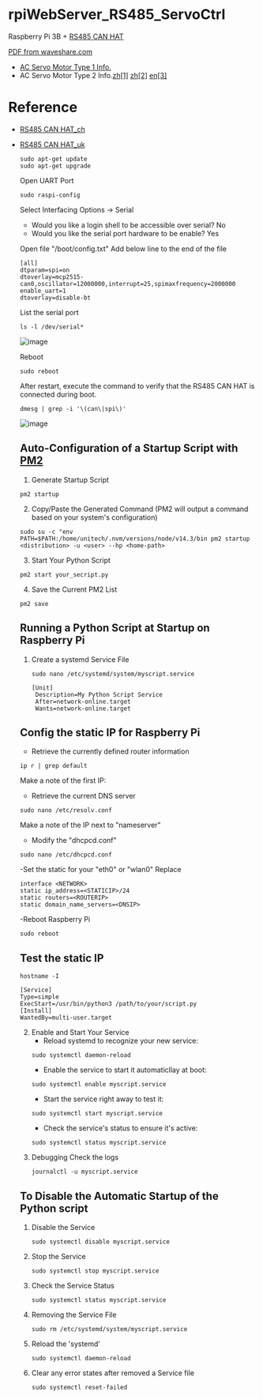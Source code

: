 # rpiWebServer_RS485_ServoCtrl

Raspberry Pi 3B + [RS485 CAN HAT](https://www.waveshare.com/wiki/RS485_CAN_HAT)

[PDF from waveshare.com](https://www.waveshare.com/w/upload/2/29/RS485-CAN-HAT-user-manuakl-en.pdf)

- [AC Servo Motor Type 1 Info.](https://amethyst-myrtle-52e.notion.site/Servo-Motor-Driver-2f7c21ac9d024b00933ec2252861ffcf)
- AC Servo Motor Type 2 Info.[zh[1]](https://www.seec.com.tw/Content/Goods/PdfViwer.aspx?SiteID=10&MmmID=655575436061077370&Msid=2022102818050639313&fd=GoodsDownload_Files&pname=SDE%E4%BC%BA%E6%9C%8D%E9%A9%85%E5%8B%95%E5%99%A8%E8%AA%AA%E6%98%8E%E6%9B%B8_V1.07.pdf) [zh[2]](https://www.seec.com.tw/Content/Goods/PdfViwer.aspx?SiteID=10&MmmID=655575436061077370&Msid=2020082410220029759&fd=GoodsDownload_Files&pname=%E5%A3%AB%E6%9E%97%E9%9B%BB%E6%A9%9FSDE%E7%B0%A1%E6%98%93%E8%AA%AA%E6%98%8E%E6%9B%B8(%E4%B8%AD%E8%8B%B1)LE106D04204.pdf) [en[3]](https://www.manualslib.com/products/Shihlin-Electric-Sde-040a2-10446073.html)

# Reference
- [RS485 CAN HAT_ch](https://www.waveshare.net/wiki/RS485_CAN_HAT#.E5.89.8D.E7.BD.AE.E5.B7.A5.E4.BD.9C_2)
- [RS485 CAN HAT_uk](https://learn.sb-components.co.uk/RS485-CAN-HAT)

  ```
  sudo apt-get update
  sudo apt-get upgrade
  ```
  Open UART Port
  ```
  sudo raspi-config
  ```
  Select Interfacing Options -> Serial
  - Would you like a login shell to be accessible over serial? No
  - Would you like the serial port hardware to be enable? Yes

  Open file "/boot/config.txt"
  Add below line to the end of the file
  ```
  [all]
  dtparam=spi=on
  dtoverlay=mcp2515-can0,oscillator=12000000,interrupt=25,spimaxfrequency=2000000
  enable_uart=1
  dtoverlay=disable-bt
  ```

  List the serial port
  ```
  ls -l /dev/serial*
  ```
  ![image](https://github.com/ChungChiuHung/rpiWebServer_RS485_ServoCtrl/assets/52248840/9da6fa95-6cb4-4160-8ef5-387343c84b57)

  Reboot
  ```
  sudo reboot
  ```

  After restart, execute the command to verify that the RS485 CAN HAT is connected during boot.
  ```
  dmesg | grep -i '\(can\|spi\)'
  ```
  ![image](https://github.com/ChungChiuHung/rpiWebServer_RS485_ServoCtrl/assets/52248840/149436ad-a2ca-4dd2-9fa6-c44bf60b2702)
  ## Auto-Configuration of a Startup Script with [PM2](https://pm2.keymetrics.io/docs/usage/startup/)
  1. Generate Startup Script
  ```
  pm2 startup
  ```
  2. Copy/Paste the Generated Command (PM2 will output a command based on your system's configuration)
  ```
  sudo su -c "env PATH=$PATH:/home/unitech/.nvm/versions/node/v14.3/bin pm2 startup <distribution> -u <user> --hp <home-path>
  ```
  3. Start Your Python Script
  ```
  pm2 start your_secript.py
  ```
  4. Save the Current PM2 List
  ```
  pm2 save
  ```
  
  ## Running a Python Script at Startup on Raspberry Pi
  1. Create a systemd Service File
     ```
     sudo nano /etc/systemd/system/myscript.service
     ```
     ```
     [Unit]
      Description=My Python Script Service
      After=network-online.target
      Wants=network-online.target

  ## Config the static IP for Raspberry Pi
  - Retrieve the currently defined router information
  ```
  ip r | grep default
  ```
  Make a note of the first IP:
  - Retrieve the current DNS server
  ```
  sudo nano /etc/resolv.conf
  ```
  Make a note of the IP next to "nameserver"
  - Modify the "dhcpcd.conf"
  ```
  sudo nano /etc/dhcpcd.conf
  ```
  -Set the static for your "eth0" or "wlan0"
  Replace <NETWORK> <STATICIP> <ROUTERIP> <DNSIP>
  ```
  interface <NETWORK>
  static ip_address=<STATICIP>/24
  static routers=<ROUTERIP>
  static domain_name_servers=<DNSIP>
  ```
  -Reboot Raspberry Pi
  ```
  sudo reboot
  ```
  ## Test the static IP
  ```
  hostname -I
  ```
  ```
  [Service]
  Type=simple
  ExecStart=/usr/bin/python3 /path/to/your/script.py
  [Install]
  WantedBy=multi-user.target
  ```
  2. Enable and Start Your Service
     - Reload systemd to recognize your new service:
     ```
     sudo systemctl daemon-reload
     ```
     - Enable the service to start it automaticllay at boot:
     ```
     sudo systemctl enable myscript.service
     ```
     - Start the service right away to test it:
     ```
     sudo systemctl start myscript.service
     ```
     - Check the service's status to ensure it's active:
     ```
     sudo systemctl status myscript.service
     ```
  4. Debugging
     Check the logs
     ```
     journalctl -u myscript.service
     ```
  ## To Disable the Automatic Startup of the Python script
  1. Disable the Service
     ```
     sudo systemctl disable myscript.service
     ```
  3. Stop the Service
     ```
     sudo systemctl stop myscript.service
     ```
  5. Check the Service Status
     ```
     sudo systemctl status myscript.service
     ```
  7. Removing the Service File
     ```
     sudo rm /etc/systemd/system/myscript.service
     ```
  9. Reload the 'systemd'
     ```
     sudo systemctl daemon-reload
     ```
  11. Clear any error states after removed a Service file
      ```
      sudo systemctl reset-failed
      ```
